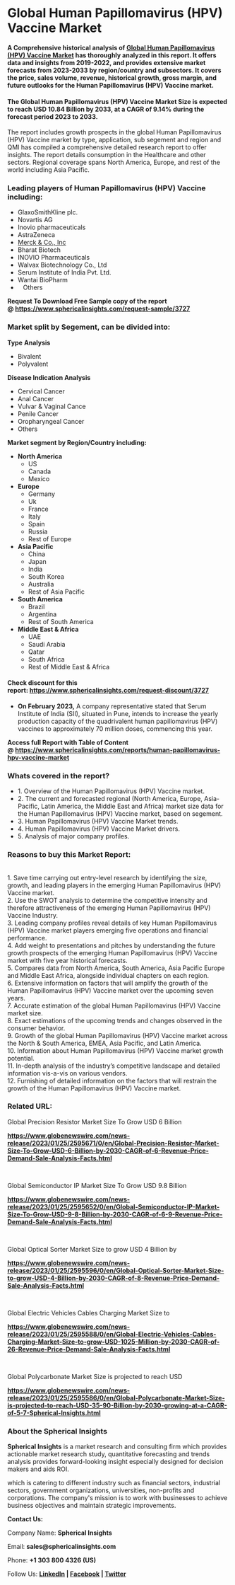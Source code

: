 <h1 class="news-post-title">Global Human Papillomavirus (HPV) Vaccine Market</h1>
<p><strong>A Comprehensive historical analysis of&nbsp;<a href="https://www.sphericalinsights.com/reports/human-papillomavirus-hpv-vaccine-market" target="_blank" rel="noopener">Global Human Papillomavirus (HPV) Vaccine Market</a>&nbsp;has thoroughly analyzed in this report. It offers data and insights from 2019-2022, and provides extensive market forecasts from 2023-2033 by region/country and subsectors. It covers the price, sales volume, revenue, historical growth, gross margin, and future outlooks for the Human Papillomavirus (HPV) Vaccine market.</strong></p>
<h4><strong>The Global Human Papillomavirus (HPV) Vaccine Market Size is expected to reach USD 10.84 Billion by 2033, at a CAGR of 9.14% during the forecast period 2023 to 2033.</strong></h4>
<p>The report includes growth prospects in the global Human Papillomavirus (HPV) Vaccine market by type, application, sub segement and region and QMI has compiled a comprehensive detailed research report to offer insights. The report details consumption in the Healthcare and other sectors. Regional coverage spans North America, Europe, and rest of the world including Asia Pacific.</p>
<h3><strong>Leading players of Human Papillomavirus (HPV) Vaccine including:</strong></h3>
<ul>
<li>GlaxoSmithKline plc.</li>
<li>Novartis AG</li>
<li>Inovio pharmaceuticals</li>
<li>AstraZeneca</li>
<li><a href="https://www.merckvaccines.com/diseases/human-papillomavirus/" target="_blank" rel="noopener">Merck &amp; Co., Inc</a>&nbsp;</li>
<li>Bharat Biotech</li>
<li>INOVIO Pharmaceuticals</li>
<li>Walvax Biotechnology Co., Ltd</li>
<li>Serum Institute of India Pvt. Ltd.</li>
<li>Wantai BioPharm</li>
<li>&nbsp;&nbsp;&nbsp;Others</li>
</ul>
<p><strong>Request To Download Free Sample copy of the report @&nbsp;<a href="https://www.sphericalinsights.com/request-sample/3727">https://www.sphericalinsights.com/request-sample/3727</a></strong></p>
<h3><strong>Market split by Segement, can be divided into:</strong></h3>
<p><strong>Type</strong>&nbsp;<strong>Analysis</strong></p>
<ul>
<li>Bivalent</li>
<li>Polyvalent</li>
</ul>
<p><strong>Disease Indication Analysis</strong></p>
<ul>
<li>Cervical Cancer</li>
<li>Anal Cancer</li>
<li>Vulvar &amp; Vaginal Cance</li>
<li>Penile Cancer</li>
<li>Oropharyngeal Cancer</li>
<li>Others</li>
</ul>
<p><strong>Market segment by Region/Country including:</strong></p>
<ul>
<li><strong>North America</strong>
<ul>
<li>US</li>
<li>Canada</li>
<li>Mexico</li>
</ul>
</li>
<li><strong>Europe</strong>
<ul>
<li>Germany</li>
<li>Uk</li>
<li>France</li>
<li>Italy</li>
<li>Spain</li>
<li>Russia</li>
<li>Rest of Europe</li>
</ul>
</li>
<li><strong>Asia Pacific</strong>
<ul>
<li>China</li>
<li>Japan</li>
<li>India</li>
<li>South Korea</li>
<li>Australia</li>
<li>Rest of Asia Pacific</li>
</ul>
</li>
<li><strong>South America</strong>
<ul>
<li>Brazil</li>
<li>Argentina</li>
<li>Rest of South America</li>
</ul>
</li>
<li><strong>Middle East &amp; Africa</strong>
<ul>
<li>UAE</li>
<li>Saudi Arabia</li>
<li>Qatar</li>
<li>South Africa</li>
<li>Rest of Middle East &amp; Africa</li>
</ul>
</li>
</ul>
<h4>Check discount for this report:&nbsp;<a href="https://www.sphericalinsights.com/request-discount/3727">https://www.sphericalinsights.com/request-discount/3727</a></h4>
<ul>
<li><strong>On February 2023,</strong>&nbsp;A company representative stated that Serum Institute of India (SII), situated in Pune, intends to increase the yearly production capacity of the quadrivalent human papillomavirus (HPV) vaccines to approximately 70 million doses, commencing this year.</li>
</ul>
<p><strong>Access full Report with Table of Content @&nbsp;<a href="https://www.sphericalinsights.com/reports/human-papillomavirus-hpv-vaccine-market">https://www.sphericalinsights.com/reports/human-papillomavirus-hpv-vaccine-market</a>&nbsp;</strong></p>
<h3><strong>Whats covered in the report?</strong></h3>
<ul>
<li>1. Overview of the Human Papillomavirus (HPV) Vaccine market.</li>
<li>2. The current and forecasted regional (North America, Europe, Asia-Pacific, Latin America, the Middle East and Africa) market size data for the Human Papillomavirus (HPV) Vaccine market, based on segement.</li>
<li>3. Human Papillomavirus (HPV) Vaccine Market trends.</li>
<li>4. Human Papillomavirus (HPV) Vaccine Market drivers.</li>
<li>5. Analysis of major company profiles.</li>
</ul>
<h3><strong>Reasons to buy this Market Report:</strong></h3>
<p><br />1. Save time carrying out entry-level research by identifying the size, growth, and leading players in the emerging Human Papillomavirus (HPV) Vaccine market.<br />2. Use the SWOT analysis to determine the competitive intensity and therefore attractiveness of the emerging Human Papillomavirus (HPV) Vaccine Industry.<br />3. Leading company profiles reveal details of key Human Papillomavirus (HPV) Vaccine market players emerging five operations and financial performance.<br />4. Add weight to presentations and pitches by understanding the future growth prospects of the emerging Human Papillomavirus (HPV) Vaccine market with five year historical forecasts.<br />5. Compares data from North America, South America, Asia Pacific Europe and Middle East Africa, alongside individual chapters on each region.<br />6. Extensive information on factors that will amplify the growth of the Human Papillomavirus (HPV) Vaccine market over the upcoming seven years.<br />7. Accurate estimation of the global Human Papillomavirus (HPV) Vaccine market size.<br />8. Exact estimations of the upcoming trends and changes observed in the consumer behavior.<br />9. Growth of the global Human Papillomavirus (HPV) Vaccine market across the North &amp; South America, EMEA, Asia Pacific, and Latin America.<br />10. Information about Human Papillomavirus (HPV) Vaccine market growth potential.<br />11. In-depth analysis of the industry&rsquo;s competitive landscape and detailed information vis-a-vis on various vendors.<br />12. Furnishing of detailed information on the factors that will restrain the growth of the Human Papillomavirus (HPV) Vaccine market.</p>
<h3><strong>Related URL:</strong></h3>
<p>Global Precision Resistor Market Size To Grow USD 6 Billion</p>
<p><strong><a href="https://www.globenewswire.com/news-release/2023/01/25/2595671/0/en/Global-Precision-Resistor-Market-Size-To-Grow-USD-6-Billion-by-2030-CAGR-of-6-Revenue-Price-Demand-Sale-Analysis-Facts.html">https://www.globenewswire.com/news-release/2023/01/25/2595671/0/en/Global-Precision-Resistor-Market-Size-To-Grow-USD-6-Billion-by-2030-CAGR-of-6-Revenue-Price-Demand-Sale-Analysis-Facts.html</a>&nbsp;</strong></p>
<p>&nbsp;</p>
<p>Global Semiconductor IP Market Size To Grow USD 9.8 Billion</p>
<p><strong><a href="https://www.globenewswire.com/news-release/2023/01/25/2595652/0/en/Global-Semiconductor-IP-Market-Size-To-Grow-USD-9-8-Billion-by-2030-CAGR-of-6-9-Revenue-Price-Demand-Sale-Analysis-Facts.html">https://www.globenewswire.com/news-release/2023/01/25/2595652/0/en/Global-Semiconductor-IP-Market-Size-To-Grow-USD-9-8-Billion-by-2030-CAGR-of-6-9-Revenue-Price-Demand-Sale-Analysis-Facts.html</a>&nbsp;</strong></p>
<p>&nbsp;</p>
<p>Global Optical Sorter Market Size to grow USD 4 Billion by</p>
<p><strong><a href="https://www.globenewswire.com/news-release/2023/01/25/2595596/0/en/Global-Optical-Sorter-Market-Size-to-grow-USD-4-Billion-by-2030-CAGR-of-8-Revenue-Price-Demand-Sale-Analysis-Facts.html">https://www.globenewswire.com/news-release/2023/01/25/2595596/0/en/Global-Optical-Sorter-Market-Size-to-grow-USD-4-Billion-by-2030-CAGR-of-8-Revenue-Price-Demand-Sale-Analysis-Facts.html</a>&nbsp;</strong></p>
<p>&nbsp;</p>
<p>Global Electric Vehicles Cables Charging Market Size to</p>
<p><strong><a href="https://www.globenewswire.com/news-release/2023/01/25/2595588/0/en/Global-Electric-Vehicles-Cables-Charging-Market-Size-to-grow-USD-1025-Million-by-2030-CAGR-of-26-Revenue-Price-Demand-Sale-Analysis-Facts.html">https://www.globenewswire.com/news-release/2023/01/25/2595588/0/en/Global-Electric-Vehicles-Cables-Charging-Market-Size-to-grow-USD-1025-Million-by-2030-CAGR-of-26-Revenue-Price-Demand-Sale-Analysis-Facts.html</a>&nbsp;</strong></p>
<p>&nbsp;</p>
<p>Global Polycarbonate Market Size is projected to reach USD</p>
<p><strong><a href="https://www.globenewswire.com/news-release/2023/01/25/2595586/0/en/Global-Polycarbonate-Market-Size-is-projected-to-reach-USD-35-90-Billion-by-2030-growing-at-a-CAGR-of-5-7-Spherical-Insights.html">https://www.globenewswire.com/news-release/2023/01/25/2595586/0/en/Global-Polycarbonate-Market-Size-is-projected-to-reach-USD-35-90-Billion-by-2030-growing-at-a-CAGR-of-5-7-Spherical-Insights.html</a>&nbsp;</strong></p>
<h3><strong>About the Spherical Insights</strong></h3>
<p><strong>Spherical Insights</strong>&nbsp;is a market research and consulting firm which provides actionable market research study, quantitative forecasting and trends analysis provides forward-looking insight especially designed for decision makers and aids ROI.</p>
<p>which is catering to different industry such as financial sectors, industrial sectors, government organizations, universities, non-profits and corporations. The company's mission is to work with businesses to achieve business objectives and maintain strategic improvements.</p>
<p><strong>Contact Us:</strong></p>
<p>Company Name:&nbsp;<strong>Spherical Insights</strong></p>
<p>Email:&nbsp;<strong>sales@sphericalinsights.com</strong></p>
<p>Phone:&nbsp;<strong>+1 303 800 4326 (US)</strong></p>
<p>Follow Us:&nbsp;<strong><a href="https://www.linkedin.com/company/spherical-insight/"><u>LinkedIn</u></a>&nbsp;|&nbsp;<a href="https://www.facebook.com/sphericalinsights22"><u>Facebook</u></a>&nbsp;|&nbsp;<a href="https://twitter.com/SInsights_US"><u>Twitter</u></a></strong></p>
